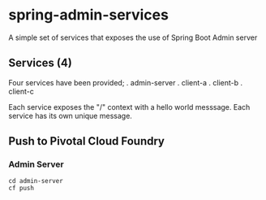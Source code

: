 # spring-admin-services
A simple set of services that exposes the use of Spring Boot Admin server

## Services (4)
Four services have been provided;
. admin-server
. client-a
. client-b
. client-c

Each service exposes the "/" context with a hello world messsage. Each service has its own unique message.

## Push to Pivotal Cloud Foundry
### Admin Server
````
cd admin-server
cf push
````
